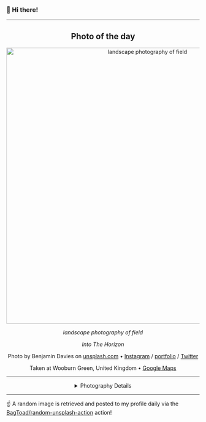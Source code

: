 ### 👋 Hi there!

----
<div align="center">

## Photo of the day
  
  <a href="https://unsplash.com/photos/landscape-photography-of-field-Zm2n2O7Fph4"><img width="720" src="https://images.unsplash.com/photo-1495107334309-fcf20504a5ab?crop=entropy&cs=tinysrgb&fit=max&fm=jpg&ixid=M3w1NTI0NDl8MHwxfHJhbmRvbXx8fHx8fHx8fDE3MDkxODY0Mzd8&ixlib=rb-4.0.3&q=80&w=1080" alt="landscape photography of field"></a>
  
  <em>landscape photography of field</em>
  
  <em>Into The Horizon</em>

  Photo by Benjamin Davies on [unsplash.com](https://unsplash.com/) • [Instagram](https://instagram.com/bendavisual) / [portfolio](http://benjamindavies.co/) / [Twitter](https://twitter.com/daviesben33)
  
  Taken at Wooburn Green, United Kingdom • [Google Maps](https://www.google.com/maps/search/?api=1&query=51.5873944182614,-0.692313111206204)
  
  ---
  
<details>
<summary>Photography Details</summary>
  
| Parameter     | Value |
| ------------- | ----- |
| Camera Model  | X-E2 |
| Exposure Time | 1/950 |
| Aperture      | 4.5 |
| Focal Length  | 18.0 |
| ISO           | 400 |
| Location      | Wooburn Green, United Kingdom (United Kingdom) |
| Coordinates   | Latitude 51.5873944182614, Longitude -0.692313111206204 |

### Map

```geojson
        {
            "type": "FeatureCollection",
            "features": [
                {
                    "type": "Feature",
                    "properties": {},
                    "geometry": {
                        "coordinates": [
                            -0.692313111206204,
                            51.5873944182614
                        ],
                        "type": "Point"
                    },
                    "id": 1
                },
                {
                    "type": "Feature",
                    "properties": {},
                    "geometry": {
                        "coordinates": [
                            [
                                -0.392313111206204,
                                51.887394418261394
                            ],
                            [
                                -0.392313111206204,
                                51.2873944182614
                            ],
                            [
                                -0.992313111206204,
                                51.2873944182614
                            ],
                            [
                                -0.992313111206204,
                                51.887394418261394
                            ],
                            [
                                -0.392313111206204,
                                51.887394418261394
                            ]
                        ],
                        "type": "LineString"
                    }
                }
            ]
        }
```

</details>

</div>

----

☝️ A random image is retrieved and posted to my profile daily via the [BagToad/random-unsplash-action](https://github.com/BagToad/random-unsplash-action) action!
